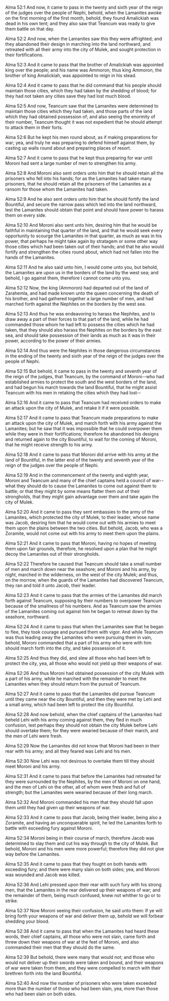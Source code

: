 Alma 52:1 And now, it came to pass in the twenty and sixth year of the
reign of the judges over the people of Nephi, behold, when the Lamanites
awoke on the first morning of the first month, behold, they found
Amalickiah was dead in his own tent; and they also saw that Teancum was
ready to give them battle on that day.

Alma 52:2 And now, when the Lamanites saw this they were affrighted; and
they abandoned their design in marching into the land northward, and
retreated with all their army into the city of Mulek, and sought
protection in their fortifications.

Alma 52:3 And it came to pass that the brother of Amalickiah was
appointed king over the people; and his name was Ammoron; thus king
Ammoron, the brother of king Amalickiah, was appointed to reign in his
stead.

Alma 52:4 And it came to pass that he did command that his people should
maintain those cities, which they had taken by the shedding of blood;
for they had not taken any cities save they had lost much blood.

Alma 52:5 And now, Teancum saw that the Lamanites were determined to
maintain those cities which they had taken, and those parts of the land
which they had obtained possession of; and also seeing the enormity of
their number, Teancum thought it was not expedient that he should
attempt to attack them in their forts.

Alma 52:6 But he kept his men round about, as if making preparations for
war; yea, and truly he was preparing to defend himself against them, by
casting up walls round about and preparing places of resort.

Alma 52:7 And it came to pass that he kept thus preparing for war until
Moroni had sent a large number of men to strengthen his army.

Alma 52:8 And Moroni also sent orders unto him that he should retain all
the prisoners who fell into his hands; for as the Lamanites had taken
many prisoners, that he should retain all the prisoners of the Lamanites
as a ransom for those whom the Lamanites had taken.

Alma 52:9 And he also sent orders unto him that he should fortify the
land Bountiful, and secure the narrow pass which led into the land
northward, lest the Lamanites should obtain that point and should have
power to harass them on every side.

Alma 52:10 And Moroni also sent unto him, desiring him that he would be
faithful in maintaining that quarter of the land, and that he would seek
every opportunity to scourge the Lamanites in that quarter, as much as
was in his power, that perhaps he might take again by stratagem or some
other way those cities which had been taken out of their hands; and that
he also would fortify and strengthen the cities round about, which had
not fallen into the hands of the Lamanites.

Alma 52:11 And he also said unto him, I would come unto you, but behold,
the Lamanites are upon us in the borders of the land by the west sea;
and behold, I go against them, therefore I cannot come unto you.

Alma 52:12 Now, the king (Ammoron) had departed out of the land of
Zarahemla, and had made known unto the queen concerning the death of his
brother, and had gathered together a large number of men, and had
marched forth against the Nephites on the borders by the west sea.

Alma 52:13 And thus he was endeavoring to harass the Nephites, and to
draw away a part of their forces to that part of the land, while he had
commanded those whom he had left to possess the cities which he had
taken, that they should also harass the Nephites on the borders by the
east sea, and should take possession of their lands as much as it was in
their power, according to the power of their armies.

Alma 52:14 And thus were the Nephites in those dangerous circumstances
in the ending of the twenty and sixth year of the reign of the judges
over the people of Nephi.

Alma 52:15 But behold, it came to pass in the twenty and seventh year of
the reign of the judges, that Teancum, by the command of Moroni--who had
established armies to protect the south and the west borders of the
land, and had begun his march towards the land Bountiful, that he might
assist Teancum with his men in retaking the cities which they had lost--

Alma 52:16 And it came to pass that Teancum had received orders to make
an attack upon the city of Mulek, and retake it if it were possible.

Alma 52:17 And it came to pass that Teancum made preparations to make an
attack upon the city of Mulek, and march forth with his army against the
Lamanites; but he saw that it was impossible that he could overpower
them while they were in their fortifications; therefore he abandoned his
designs and returned again to the city Bountiful, to wait for the coming
of Moroni, that he might receive strength to his army.

Alma 52:18 And it came to pass that Moroni did arrive with his army at
the land of Bountiful, in the latter end of the twenty and seventh year
of the reign of the judges over the people of Nephi.

Alma 52:19 And in the commencement of the twenty and eighth year, Moroni
and Teancum and many of the chief captains held a council of war--what
they should do to cause the Lamanites to come out against them to
battle; or that they might by some means flatter them out of their
strongholds, that they might gain advantage over them and take again the
city of Mulek.

Alma 52:20 And it came to pass they sent embassies to the army of the
Lamanites, which protected the city of Mulek, to their leader, whose
name was Jacob, desiring him that he would come out with his armies to
meet them upon the plains between the two cities. But behold, Jacob, who
was a Zoramite, would not come out with his army to meet them upon the
plains.

Alma 52:21 And it came to pass that Moroni, having no hopes of meeting
them upon fair grounds, therefore, he resolved upon a plan that he might
decoy the Lamanites out of their strongholds.

Alma 52:22 Therefore he caused that Teancum should take a small number
of men and march down near the seashore; and Moroni and his army, by
night, marched in the wilderness, on the west of the city Mulek; and
thus, on the morrow, when the guards of the Lamanites had discovered
Teancum, they ran and told it unto Jacob, their leader.

Alma 52:23 And it came to pass that the armies of the Lamanites did
march forth against Teancum, supposing by their numbers to overpower
Teancum because of the smallness of his numbers. And as Teancum saw the
armies of the Lamanites coming out against him he began to retreat down
by the seashore, northward.

Alma 52:24 And it came to pass that when the Lamanites saw that he began
to flee, they took courage and pursued them with vigor. And while
Teancum was thus leading away the Lamanites who were pursuing them in
vain, behold, Moroni commanded that a part of his army who were with him
should march forth into the city, and take possession of it.

Alma 52:25 And thus they did, and slew all those who had been left to
protect the city, yea, all those who would not yield up their weapons of
war.

Alma 52:26 And thus Moroni had obtained possession of the city Mulek
with a part of his army, while he marched with the remainder to meet the
Lamanites when they should return from the pursuit of Teancum.

Alma 52:27 And it came to pass that the Lamanites did pursue Teancum
until they came near the city Bountiful, and then they were met by Lehi
and a small army, which had been left to protect the city Bountiful.

Alma 52:28 And now behold, when the chief captains of the Lamanites had
beheld Lehi with his army coming against them, they fled in much
confusion, lest perhaps they should not obtain the city Mulek before
Lehi should overtake them; for they were wearied because of their march,
and the men of Lehi were fresh.

Alma 52:29 Now the Lamanites did not know that Moroni had been in their
rear with his army; and all they feared was Lehi and his men.

Alma 52:30 Now Lehi was not desirous to overtake them till they should
meet Moroni and his army.

Alma 52:31 And it came to pass that before the Lamanites had retreated
far they were surrounded by the Nephites, by the men of Moroni on one
hand, and the men of Lehi on the other, all of whom were fresh and full
of strength; but the Lamanites were wearied because of their long march.

Alma 52:32 And Moroni commanded his men that they should fall upon them
until they had given up their weapons of war.

Alma 52:33 And it came to pass that Jacob, being their leader, being
also a Zoramite, and having an unconquerable spirit, he led the
Lamanites forth to battle with exceeding fury against Moroni.

Alma 52:34 Moroni being in their course of march, therefore Jacob was
determined to slay them and cut his way through to the city of Mulek.
But behold, Moroni and his men were more powerful; therefore they did
not give way before the Lamanites.

Alma 52:35 And it came to pass that they fought on both hands with
exceeding fury; and there were many slain on both sides; yea, and Moroni
was wounded and Jacob was killed.

Alma 52:36 And Lehi pressed upon their rear with such fury with his
strong men, that the Lamanites in the rear delivered up their weapons of
war; and the remainder of them, being much confused, knew not whither to
go or to strike.

Alma 52:37 Now Moroni seeing their confusion, he said unto them: If ye
will bring forth your weapons of war and deliver them up, behold we will
forbear shedding your blood.

Alma 52:38 And it came to pass that when the Lamanites had heard these
words, their chief captains, all those who were not slain, came forth
and threw down their weapons of war at the feet of Moroni, and also
commanded their men that they should do the same.

Alma 52:39 But behold, there were many that would not; and those who
would not deliver up their swords were taken and bound, and their
weapons of war were taken from them, and they were compelled to march
with their brethren forth into the land Bountiful.

Alma 52:40 And now the number of prisoners who were taken exceeded more
than the number of those who had been slain, yea, more than those who
had been slain on both sides.
